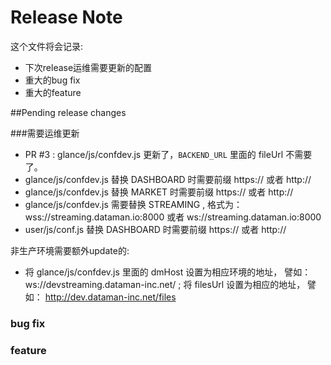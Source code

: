 Release Note
=============

这个文件将会记录:
- 下次release运维需要更新的配置
- 重大的bug fix
- 重大的feature

##Pending release changes

###需要运维更新

 - PR #3 : glance/js/confdev.js 更新了，`BACKEND_URL` 里面的 fileUrl 不需要了。
 - glance/js/confdev.js 替换 DASHBOARD 时需要前缀 https:// 或者 http://
 - glance/js/confdev.js 替换 MARKET 时需要前缀 https:// 或者 http://
 - glance/js/confdev.js 需要替换 STREAMING , 格式为： wss://streaming.dataman.io:8000 或者 ws://streaming.dataman.io:8000
 - user/js/conf.js 替换 DASHBOARD 时需要前缀 https:// 或者 http://

非生产环境需要额外update的:
 - 将 glance/js/confdev.js 里面的 dmHost 设置为相应环境的地址， 譬如： ws://devstreaming.dataman-inc.net/ ; 将 filesUrl 设置为相应的地址， 譬如： http://dev.dataman-inc.net/files
 
### bug fix

### feature
